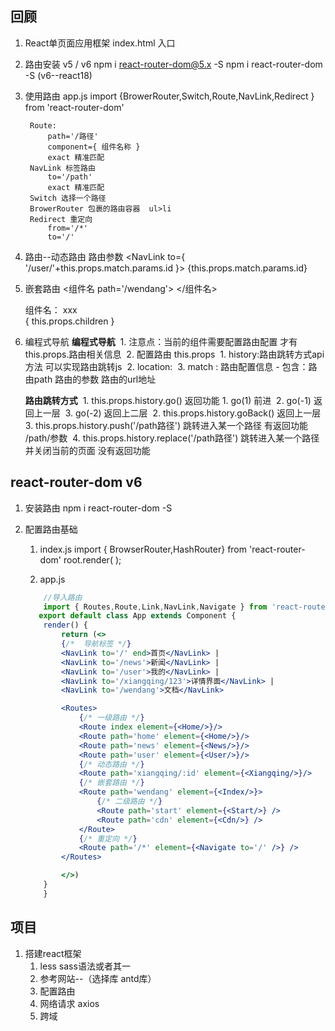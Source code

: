 ## 回顾
1. React单页面应用框架  index.html 入口
2. 路由安装
    v5 / v6
    npm i react-router-dom@5.x -S 
    npm i react-router-dom -S  (v6--react18)

3. 使用路由
    app.js
        import {BrowerRouter,Switch,Route,NavLink,Redirect } from 'react-router-dom'

        Route:
            path='/路径' 
            component={ 组件名称 }
            exact 精准匹配
        NavLink 标签路由
            to='/path'
            exact 精准匹配
        Switch 选择一个路径
        BrowerRouter 包裹的路由容器  ul>li 
        Redirect 重定向
            from='/*'
            to='/' 

        
4. 路由--动态路由
    路由参数
    <Route path='/user/:id' component={}/>
    <NavLink to='/user/1234'></NavLink>
    <NavLink to={ '/user/'+this.props.match.params.id }></NavLink>
    {this.props.match.params.id}

5. 嵌套路由
    <组件名 path='/wendang'>
         <Redirect to='/wendang/start'/>
         <Route path='/wendang/start' component={}/>
         <Route path='/wendang/cdn' component={}/>
    </组件名>

    组件名：
         <NavLink to='/wendang/start'>xxx</NavLink>     
         {
            this.props.children
         }
        

6. 编程式导航
    **编程式导航**
​     1. 注意点：当前的组件需要配置路由配置 <Route path='' component={}/> 才有this.props.路由相关信息
​     2. 配置路由 this.props
​       1.  history:路由跳转方式api方法 可以实现路由跳转js
​       2.  location:
​       3.  match : 路由配置信息 - 包含：路由path 路由的参数 路由的url地址 

   **路由跳转方式**
​     1. this.props.history.go() 返回功能
​        1. go(1) 前进
​        2. go(-1) 返回上一层
​        3. go(-2) 返回上二层
​     2. this.props.history.goBack() 返回上一层
​     3. this.props.history.push('/path路径') 跳转进入某一个路径 有返回功能 /path/参数
​     4. this.props.history.replace('/path路径') 跳转进入某一个路径 并关闭当前的页面 没有返回功能


## react-router-dom v6
1. 安装路由
    npm i react-router-dom -S 

2. 配置路由基础
    1. index.js 
        import { BrowserRouter,HashRouter} from 'react-router-dom'
        root.render(
            <BrowserRouter>
                <App />
            </BrowserRouter>
            );


    2. app.js 
    ```jsx
        //导入路由
        import { Routes,Route,Link,NavLink,Navigate } from 'react-router-dom'
       export default class App extends Component {
        render() {
            return (<>
            {/*  导航标签 */}
            <NavLink to='/' end>首页</NavLink> | 
            <NavLink to='/news'>新闻</NavLink> | 
            <NavLink to='/user'>我的</NavLink> | 
            <NavLink to='/xiangqing/123'>详情界面</NavLink> | 
            <NavLink to='/wendang'>文档</NavLink>

            <Routes>
                {/* 一级路由 */}
                <Route index element={<Home/>}/>
                <Route path='home' element={<Home/>}/>
                <Route path='news' element={<News/>}/>
                <Route path='user' element={<User/>}/>
                {/* 动态路由 */}
                <Route path='xiangqing/:id' element={<Xiangqing/>}/>
                {/* 嵌套路由 */}
                <Route path='wendang' element={<Index/>}>
                    {/* 二级路由 */}
                    <Route path='start' element={<Start/>} />
                    <Route path='cdn' element={<Cdn/>} />
                </Route>
                {/* 重定向 */}
                <Route path='/*' element={<Navigate to='/' />} />
            </Routes>

            </>)
        }
        }

    ```

## 项目
1. 搭建react框架
    1. less sass语法或者其一
    2. 参考网站--（选择库  antd库）
    3. 配置路由
    4. 网络请求 axios 
    5. 跨域
        

